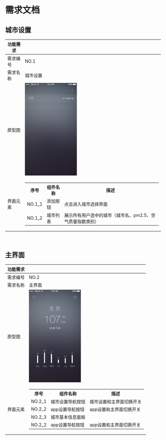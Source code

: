 # 需求文档

## 城市设置


|功能需求 | |
| - | - |
| 需求编号| NO.1|
| 需求名称| 城市设置 |
| 原型图 | <img src="Page1@2x.png" height=300 />  |
| 界面元素| <table><tr><th>序号</th><th>组件名称</th><th>描述</th></tr><tr><td>NO.1_1</td><td>添加按钮</td><td>点击进入城市选择界面 </td></tr><tr><td> NO.1_2 </td><td>城市列表</td><td>展示所有用户选中的城市（城市名、pm2.5、空气质量指数类别）</td></tr></table> |

<br />

## 主界面

|功能需求 | |
| - | - |
| 需求编号| NO.2|
| 需求名称| 主界面 |
| 原型图 | <img src="Page3@2x.png" height=300 />  |
| 界面元素| <table><tr><th>序号</th><th>组件名称</th><th>描述</th></tr><tr><td>NO.2_1</td><td>城市设置导航按钮</td><td>城市设置和主界面切换开关 </td></tr><tr><td>NO.2_2</td><td>app设置导航按钮</td><td>app设置和主界面切换开关</td></tr><tr><td>NO.2_3</td><td>城市基本信息面板</td><td></td></tr><tr><td>NO.2_2</td><td>app设置导航按钮</td><td>app设置和主界面切换开关</td></tr></table> |

<br />
